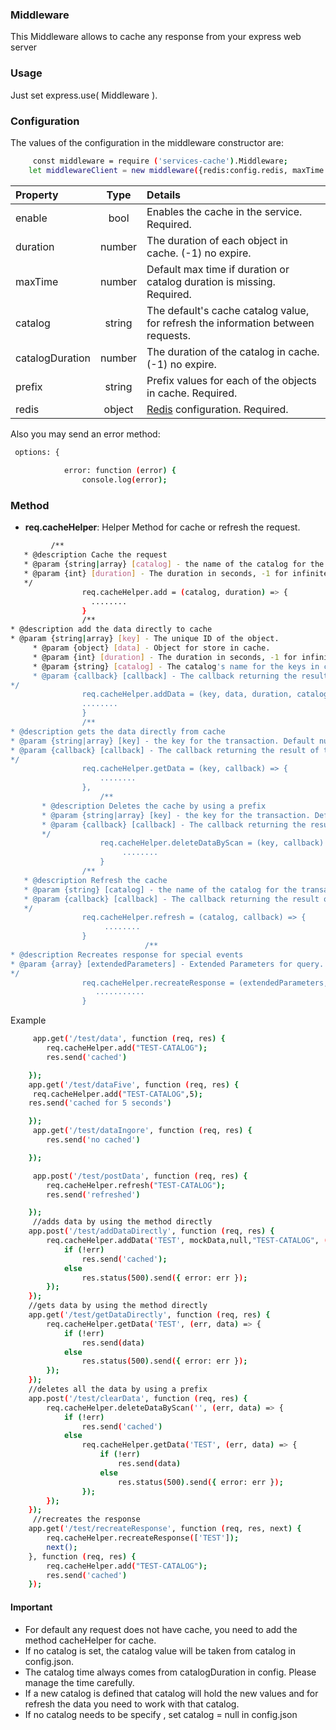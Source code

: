 ### Middleware

This Middleware allows to cache any response from your express web server

### Usage

Just set express.use( Middleware ).

### Configuration
The values of the configuration in the middleware constructor are:

```sh
     const middleware = require ('services-cache').Middleware;
    let middlewareClient = new middleware({redis:config.redis, maxTime:config.maxTime, prefix:config.prefix, catalogDuration: config.catalogDuration, logger: config.options });
```
| Property  | Type | Details |
| :-------------- |:------:|:----- |
|enable        | bool | Enables the cache in the service. Required. |
| duration        | number | The duration of each object in cache. (-1) no expire.|
| maxTime        | number | Default max time if duration or catalog duration is missing. Required. |
| catalog    | string | The default's cache catalog value, for refresh the information between requests. |
| catalogDuration        | number | The duration of the catalog in cache. (-1) no expire. |
| prefix    | string | Prefix values for each of the objects in cache. Required. |
| redis    | object |[Redis](https://github.com/NodeRedis/node_redis) configuration. Required. |

Also you may send an error method:
```sh
 options: {
       
            error: function (error) {
                console.log(error);

```

### Method
- **req.cacheHelper**: Helper Method for cache or refresh the request.
```sh
         /**
   * @description Cache the request
   * @param {string|array} [catalog] - the name of the catalog for the transaction. Default null.
   * @param {int} [duration] - The duration in seconds, -1 for infinite duration.
   */
                req.cacheHelper.add = (catalog, duration) => {
                  ........
                }
                /**
* @description add the data directly to cache
* @param {string|array} [key] - The unique ID of the object.
     * @param {object} [data] - Object for store in cache.
     * @param {int} [duration] - The duration in seconds, -1 for infinite duration.
     * @param {string} [catalog] - The catalog's name for the keys in cache.
     * @param {callback} [callback] - The callback returning the result of the transaction.
*/
                req.cacheHelper.addData = (key, data, duration, catalog, callback) => {
                ........
                }
                /**
* @description gets the data directly from cache
* @param {string|array} [key] - the key for the transaction. Default null.
* @param {callback} [callback] - The callback returning the result of the transaction.
*/
                req.cacheHelper.getData = (key, callback) => {
                    ........
                },
                    /**
       * @description Deletes the cache by using a prefix
       * @param {string|array} [key] - the key for the transaction. Default null.
       * @param {callback} [callback] - The callback returning the result of the transaction.
       */
                    req.cacheHelper.deleteDataByScan = (key, callback) => {
                         ........
                    }
                /**
   * @description Refresh the cache
   * @param {string} [catalog] - the name of the catalog for the transaction. Default null.
   * @param {callback} [callback] - The callback returning the result of the transaction.
   */
                req.cacheHelper.refresh = (catalog, callback) => {
                     ........
                }
                              /**
* @description Recreates response for special events
* @param {array} [extendedParameters] - Extended Parameters for query.
*/
                req.cacheHelper.recreateResponse = (extendedParameters, next) => {
                   ...........
                }
```
Example

```sh
     app.get('/test/data', function (req, res) {
        req.cacheHelper.add("TEST-CATALOG");
        res.send('cached')

    });
    app.get('/test/dataFive', function (req, res) {
     req.cacheHelper.add("TEST-CATALOG",5);
    res.send('cached for 5 seconds')

    });
     app.get('/test/dataIngore', function (req, res) {
        res.send('no cached')

    });

     app.post('/test/postData', function (req, res) {
        req.cacheHelper.refresh("TEST-CATALOG");
        res.send('refreshed')

    });
     //adds data by using the method directly
    app.post('/test/addDataDirectly', function (req, res) {
        req.cacheHelper.addData('TEST', mockData,null,"TEST-CATALOG", (err, data) => {
            if (!err)
                res.send('cached');
            else
                res.status(500).send({ error: err });
        });
    });
    //gets data by using the method directly
    app.get('/test/getDataDirectly', function (req, res) {
        req.cacheHelper.getData('TEST', (err, data) => {
            if (!err)
                res.send(data)
            else
                res.status(500).send({ error: err });
        });
    });
    //deletes all the data by using a prefix
    app.post('/test/clearData', function (req, res) {
        req.cacheHelper.deleteDataByScan('', (err, data) => {
            if (!err)
                res.send('cached')
            else
                req.cacheHelper.getData('TEST', (err, data) => {
                    if (!err)
                        res.send(data)
                    else
                        res.status(500).send({ error: err });
                });
        });
    });
     //recreates the response
    app.get('/test/recreateResponse', function (req, res, next) {
        req.cacheHelper.recreateResponse(['TEST']);
        next();
    }, function (req, res) {
        req.cacheHelper.add("TEST-CATALOG");
        res.send('cached')
    });
```
#### Important
- For default any request does not have cache, you need to add the method cacheHelper for cache.
- If no catalog is set, the catalog value will be taken from catalog in config.json.
- The catalog time always comes from catalogDuration in config. Please manage the time carefully. 
- If a new catalog is defined that catalog will hold the new values and for refresh the data
you need to work with that catalog.
- If no catalog needs to be specify , set catalog = null in config.json